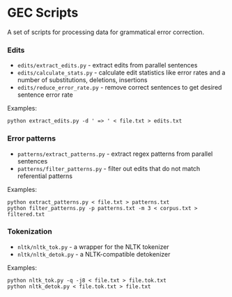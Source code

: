 # GEC Scripts

A set of scripts for processing data for grammatical error correction.


### Edits

* `edits/extract_edits.py` - extract edits from parallel sentences
* `edits/calculate_stats.py` - calculate edit statistics like error rates and a number of substitutions, deletions, insertions
* `edits/reduce_error_rate.py` - remove correct sentences to get desired sentence error rate

Examples:

    python extract_edits.py -d ' => ' < file.txt > edits.txt

### Error patterns

* `patterns/extract_patterns.py` - extract regex patterns from parallel sentences
* `patterns/filter_patterns.py` - filter out edits that do not match referential patterns

Examples:

    python extract_patterns.py < file.txt > patterns.txt
    python filter_patterns.py -p patterns.txt -m 3 < corpus.txt > filtered.txt

### Tokenization

* `nltk/nltk_tok.py` - a wrapper for the NLTK tokenizer
* `nltk/nltk_detok.py` - a NLTK-compatible detokenizer

Examples:

    python nltk_tok.py -q -j8 < file.txt > file.tok.txt
    python nltk_detok.py < file.tok.txt > file.txt

